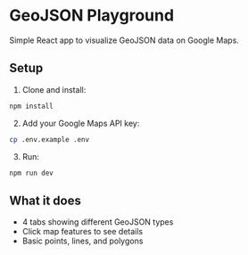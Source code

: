 # GeoJSON Playground

Simple React app to visualize GeoJSON data on Google Maps.

## Setup

1. Clone and install:
```bash
npm install
```

2. Add your Google Maps API key:
```bash
cp .env.example .env
```

3. Run:
```bash
npm run dev
```

## What it does

- 4 tabs showing different GeoJSON types
- Click map features to see details
- Basic points, lines, and polygons
